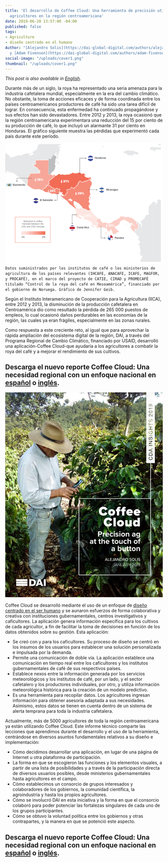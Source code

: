 ```yaml
---
title: 'El desarrollo de Coffee Cloud: Una herramienta de precisión utilizada por
  agricultores en la región centroamericana'
date: 2019-06-20 13:57:00 -04:00
published: false
tags:
- Agriculture
- diseño centrado en el humano
Author: "[Alejandro Solis](https://dai-global-digital.com/authors/alejandro-solis/)
  y [Adam Fivenson](https://dai-global-digital.com/authors/adam-fivenson/)"
social-image: "/uploads/cover1.png"
thumbnail: "/uploads/cover1.png"
---
```


*This post is also available in [English](https://dai-global-digital.com/coffee-cloud-precision-ag-at-the-touch-of-a-button.html).*

Durante más de un siglo, la roya ha representado una seria amenaza para la industria cafetalera mundial, especialmente en la era del cambio climático. No obstante, la toma de acciones eficaces y de forma coordinada entre los países centroamericanos productores de café ha sido una tarea difícil de lograr. En consecuencia, esta enfermedad ha continuado propagándose y sus efectos han sido devastadores. Entre 2012 y 2013, la roya ocasionó que la región centroamericana experimentara una reducción del 15 por ciento de su producción de café, lo que incluyó un alarmante 31 por ciento en Honduras. El gráfico siguiente muestra las pérdidas que experimentó cada país durante este período. 

<!--more-->

![chart image-658d85.PNG](/uploads/chart%20image-658d85.PNG)`Datos suministrados por los institutos de café o los ministerios de agricultura de los países relevantes (IHCAFE, ANACAFE, ICAFE, MAGFOR, y PROCAFÉ), en el marco del proyecto de CATIE, CIRAD y PROMECAFÉ titulado “Control de la roya del café en Mesoamérica”, financiado por el gobierno de Noruega. Gráfico de Jennifer Geib.`

Según el Instituto Interamericano de Cooperación para la Agricultura (IICA), entre 2012 y 2013, la disminución de la producción cafetalera en Centroamérica dio como resultado la pérdida de 265 000 puestos de empleos, lo cual ocasionó daños perdurables en las economías de la región, las cuales ya eran frágiles, especialmente en las zonas rurales.
 
Como respuesta a este creciente reto, al igual que para aprovechar la rápida ampliación del ecosistema digital de la región, DAI, a través del Programa Regional de Cambio Climático, financiado por USAID, desarrolló una aplicación-Coffee Cloud-que ayudaría a los agricultores a combatir la roya del café y a mejorar el rendimiento de sus cultivos.

## Descarga el nuevo reporte Coffee Cloud: Una necesidad regional con un enfoque nacional en [español](https://assetify-dai.com/pdfs/digital-coffee-cloud-esp.pdf) o [inglés](https://assetify-dai.com/pdfs/digital-coffee-cloud-eng.pdf).

![cover1.png](/uploads/cover1.png)

Coffee Cloud se desarrolló mediante el uso de un enfoque de [diseño centrado en el ser humano](https://dai-global-digital.com/dai-launches-human-centered-design-whitepaper.html) y se aunaron esfuerzos de forma colaborativa y creativa con instituciones gubernamentales, centros investigativos y caficultores. La aplicación genera información específica para los cultivos de cada agricultor, a fin de facilitar la toma de decisiones en función de los datos obtenidos sobre su gestión. Esta aplicación:
* Se creó con y para los caficultores. Su proceso de diseño se centró en los insumos de los usuarios para establecer una solución personalizada e impulsada por la demanda. 
* Permite una comunicación de doble vía. La aplicación establece una comunicación en tiempo real entre los caficultores y los institutos gubernamentales de café de sus respectivos países. 
* Establece nexos entre la información generada por los servicios meteorológicos y los institutos de café, por un lado, y el sector cafetalero y los productores individuales, por otro, y utiliza información meteorológica histórica para la creación de un modelo predictivo. 
* Es una herramienta para recopilar datos. Los agricultores ingresan información para obtener asesoría adaptada a sus necesidades. Asimismo, estos datos se tienen en cuenta dentro de un sistema de alerta temprana para toda la industria cafetalera. 

Actualmente, más de 5000 agricultores de toda la región centroamericana ya están utilizando Coffee Cloud. Este informe técnico comparte las lecciones que aprendimos durante el desarrollo y el uso de la herramienta, centrándose en diversos asuntos fundamentales relativos a su diseño e implementación: 

* Cómo decidimos desarrollar una aplicación, en lugar de una página de Internet u otra plataforma de participación. 
* La forma en que se escogieron las funciones y los elementos visuales, a partir de una lista de posibilidades y a través de la participación directa de diversos usuarios posibles, desde ministerios gubernamentales hasta agricultores en el campo. 
* Cómo establecimos un consorcio de grupos interesados y colaboradores de los gobiernos, la comunidad científica, la agroindustria y hasta los propios agricultores. 
* Cómo se involucró DAI en esta iniciativa y la forma en que el consorcio colaboró para poder potenciar las fortalezas singulares de cada uno de los grupos participantes. 
* Cómo se obtuvo la voluntad política entre los gobiernos y otras contrapartes, y la manera en que se potenció este aspecto. 

## Descarga el nuevo reporte Coffee Cloud: Una necesidad regional con un enfoque nacional en [español](https://assetify-dai.com/pdfs/digital-coffee-cloud-esp.pdf) o [inglés](https://assetify-dai.com/pdfs/digital-coffee-cloud-eng.pdf).
